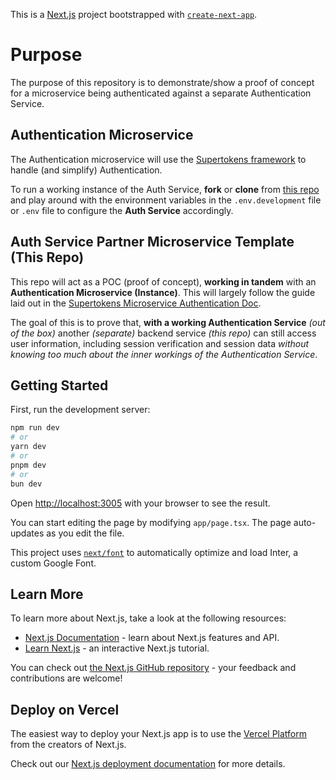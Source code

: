This is a [Next.js](https://nextjs.org/) project bootstrapped with [`create-next-app`](https://github.com/vercel/next.js/tree/canary/packages/create-next-app).

# Purpose

The purpose of this repository is to demonstrate/show a proof of concept for a microservice being authenticated against a separate Authentication Service.

## Authentication Microservice

The Authentication microservice will use the [Supertokens framework](https://supertokens.com) to handle (and simplify) Authentication.

To run a working instance of the Auth Service, **fork** or **clone** from [this repo](https://github.com/Atoyebs/AuthServiceTemplate) and play around with the environment variables in the `.env.development` file or `.env` file to configure the **Auth Service** accordingly.

## Auth Service Partner Microservice Template (This Repo)

This repo will act as a POC (proof of concept), **working in tandem** with an **Authentication Microservice (Instance)**. This will largely follow the guide laid out in the [Supertokens Microservice Authentication Doc](https://supertokens.com/docs/microservice_auth/introduction).

The goal of this is to prove that, **with a working Authentication Service** _(out of the box)_ another _(separate)_ backend service _(this repo)_ can still access user information, including session verification and session data _without knowing too much about the inner workings of the Authentication Service_.

## Getting Started

First, run the development server:

```bash
npm run dev
# or
yarn dev
# or
pnpm dev
# or
bun dev
```

Open [http://localhost:3005](http://localhost:3005) with your browser to see the result.

You can start editing the page by modifying `app/page.tsx`. The page auto-updates as you edit the file.

This project uses [`next/font`](https://nextjs.org/docs/basic-features/font-optimization) to automatically optimize and load Inter, a custom Google Font.

## Learn More

To learn more about Next.js, take a look at the following resources:

- [Next.js Documentation](https://nextjs.org/docs) - learn about Next.js features and API.
- [Learn Next.js](https://nextjs.org/learn) - an interactive Next.js tutorial.

You can check out [the Next.js GitHub repository](https://github.com/vercel/next.js/) - your feedback and contributions are welcome!

## Deploy on Vercel

The easiest way to deploy your Next.js app is to use the [Vercel Platform](https://vercel.com/new?utm_medium=default-template&filter=next.js&utm_source=create-next-app&utm_campaign=create-next-app-readme) from the creators of Next.js.

Check out our [Next.js deployment documentation](https://nextjs.org/docs/deployment) for more details.
